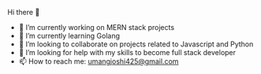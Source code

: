Hi there 👋
- 🔭 I’m currently working on MERN stack projects
- 🌱 I’m currently learning Golang
- 👯 I’m looking to collaborate on projects related to Javascript and Python
- 🤔 I’m looking for help with my skills to become full stack developer 
- 📫 How to reach me: umangjoshi425@gmail.com
